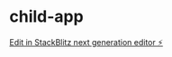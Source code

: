 # child-app

[Edit in StackBlitz next generation editor ⚡️](https://stackblitz.com/~/github.com/OpenCoralNetwork/child-app)